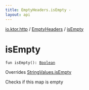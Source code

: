 ```yaml
---
title: EmptyHeaders.isEmpty - 
layout: api
---
```


<div class='api-docs-breadcrumbs'><a href="../index.html">io.ktor.http</a> / <a href="index.html">EmptyHeaders</a> / <a href="./is-empty.html">isEmpty</a></div>

# isEmpty

<div class="signature"><code><span class="keyword">fun </span><span class="identifier">isEmpty</span><span class="symbol">(</span><span class="symbol">)</span><span class="symbol">: </span><a href="https://kotlinlang.org/api/latest/jvm/stdlib/kotlin/-boolean/index.html"><span class="identifier">Boolean</span></a></code></div>

Overrides <a href="../../io.ktor.util/-string-values/is-empty.html">StringValues.isEmpty</a>

Checks if this map is empty

